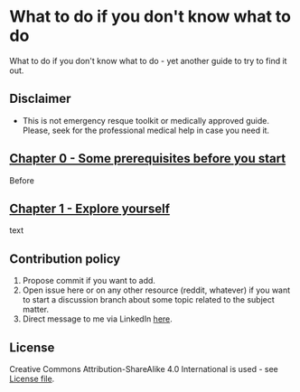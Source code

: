 # What to do if you don't know what to do
What to do if you don't know what to do - yet another guide to try to find it out.

## Disclaimer
* This is not emergency resque toolkit or medically approved guide. Please, seek for the professional medical help in case you need it. 

## [Chapter 0 - Some prerequisites before you start](/prerequisited.md)
Before 

## [Chapter 1 - Explore yourself](explore_yourself.md)
text

## Contribution policy
1. Propose commit if you want to add. 
2. Open issue here or on any other resource (reddit, whatever) if you want to start a discussion branch about some topic related to the subject matter. 
3. Direct message to me via LinkedIn [here](https://www.linkedin.com/in/vl-morozov/).

## License
Creative Commons Attribution-ShareAlike 4.0 International is used - see [License file](/license.md). 
